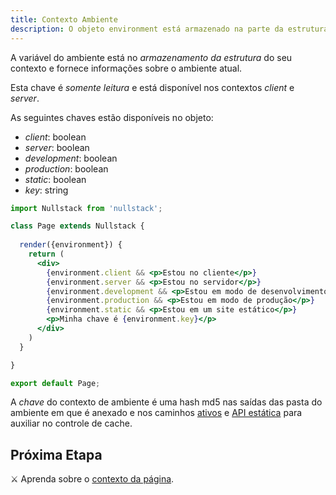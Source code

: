 ```yaml
---
title: Contexto Ambiente
description: O objeto environment está armazenado na parte da estrutura do seu contexto e fornece informações sobre o ambiente atual
---
```


A variável do ambiente está no *armazenamento da estrutura* do seu contexto e fornece informações sobre o ambiente atual.

Esta chave é *somente leitura* e está disponível nos contextos *client* e *server*.

As seguintes chaves estão disponíveis no objeto:

- *client*: boolean
- *server*: boolean
- *development*: boolean
- *production*: boolean
- *static*: boolean
- *key*: string

```jsx
import Nullstack from 'nullstack';

class Page extends Nullstack {
 
  render({environment}) {
    return (
      <div> 
        {environment.client && <p>Estou no cliente</p>}
        {environment.server && <p>Estou no servidor</p>}
        {environment.development && <p>Estou em modo de desenvolvimento</p>}
        {environment.production && <p>Estou em modo de produção</p>}
        {environment.static && <p>Estou em um site estático</p>}
        <p>Minha chave é {environment.key}</p>
      </div>
    )
  }

}

export default Page;
```

A *chave* do contexto de ambiente é uma hash md5 nas saídas das pasta do ambiente em que é anexado e nos caminhos [ativos](/pt-br/estilos) e [API estática](/pt-br/geracao-de-sites-estaticos) para auxiliar no controle de cache.

## Próxima Etapa

⚔ Aprenda sobre o [contexto da página](/pt-br/contexto-page).